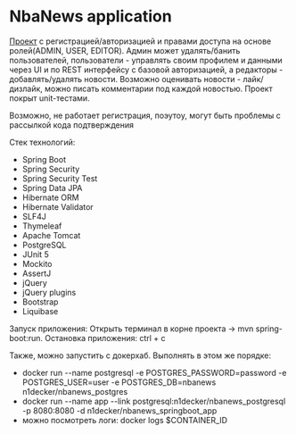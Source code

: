 # NbaNews application

[Проект](https://github.com/N1decker/nbanews) с регистрацией/авторизацией и правами доступа
на основе ролей(ADMIN, USER, EDITOR). Админ может удалять/банить пользователей,
пользователи - управлять своим профилем и данными через UI и по REST интерфейсу с базовой авторизацией,
а редакторы - добавлять/удалять новости. Возможно оценивать новости - лайк/дизлайк, можно писать
комментарии под каждой новостью. Проект покрыт unit-тестами.

Возможно, не работает регистрация, поэутоу, могут быть проблемы с рассылкой кода подтверждения

Стек технологий: 
- Spring Boot
- Spring Security
- Spring Security Test
- Spring Data JPA
- Hibernate ORM
- Hibernate Validator
- SLF4J 
- Thymeleaf 
- Apache Tomcat
- PostgreSQL
- JUnit 5
- Mockito
- AssertJ
- jQuery
- jQuery plugins
- Bootstrap
- Liquibase

Запуск приложения:
Открыть терминал в корне проекта -> mvn spring-boot:run.
Остановка приложения: ctrl + c

Также, можно запустить с докерхаб. Выполнять в этом же порядке:
- docker run --name postgresql -e POSTGRES_PASSWORD=password -e POSTGRES_USER=user -e POSTGRES_DB=nbanews n1decker/nbanews_postgres
- docker run --name app --link postgresql:n1decker/nbanews_postgresql -p 8080:8080 -d n1decker/nbanews_springboot_app
- можно посмотреть логи: docker logs $CONTAINER_ID 
